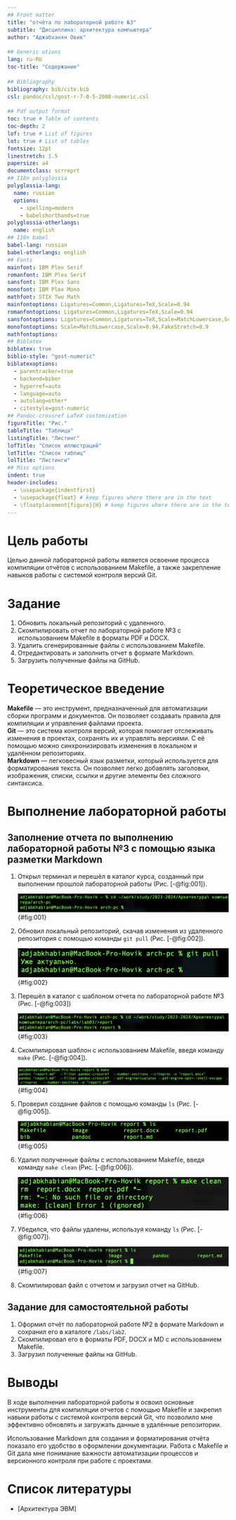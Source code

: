```yaml
---
## Front matter
title: "отчёта по лабораторной работе №3"
subtitle: "Дисциплина: архитектура компьютера"
author: "Аджабханян Овик"

## Generic otions
lang: ru-RU
toc-title: "Содержание"

## Bibliography
bibliography: bib/cite.bib
csl: pandoc/csl/gost-r-7-0-5-2008-numeric.csl

## Pdf output format
toc: true # Table of contents
toc-depth: 2
lof: true # List of figures
lot: true # List of tables
fontsize: 12pt
linestretch: 1.5
papersize: a4
documentclass: scrreprt
## I18n polyglossia
polyglossia-lang:
  name: russian
  options:
	- spelling=modern
	- babelshorthands=true
polyglossia-otherlangs:
  name: english
## I18n babel
babel-lang: russian
babel-otherlangs: english
## Fonts
mainfont: IBM Plex Serif
romanfont: IBM Plex Serif
sansfont: IBM Plex Sans
monofont: IBM Plex Mono
mathfont: STIX Two Math
mainfontoptions: Ligatures=Common,Ligatures=TeX,Scale=0.94
romanfontoptions: Ligatures=Common,Ligatures=TeX,Scale=0.94
sansfontoptions: Ligatures=Common,Ligatures=TeX,Scale=MatchLowercase,Scale=0.94
monofontoptions: Scale=MatchLowercase,Scale=0.94,FakeStretch=0.9
mathfontoptions:
## Biblatex
biblatex: true
biblio-style: "gost-numeric"
biblatexoptions:
  - parentracker=true
  - backend=biber
  - hyperref=auto
  - language=auto
  - autolang=other*
  - citestyle=gost-numeric
## Pandoc-crossref LaTeX customization
figureTitle: "Рис."
tableTitle: "Таблица"
listingTitle: "Листинг"
lofTitle: "Список иллюстраций"
lotTitle: "Список таблиц"
lolTitle: "Листинги"
## Misc options
indent: true
header-includes:
  - \usepackage{indentfirst}
  - \usepackage{float} # keep figures where there are in the text
  - \floatplacement{figure}{H} # keep figures where there are in the text
---
```



# Цель работы
Целью данной лабораторной работы является освоение процесса компиляции отчётов с использованием Makefile, а также закрепление навыков работы с системой контроля версий Git.

# Задание

1. Обновить локальный репозиторий с удаленного.
2. Скомпилировать отчет по лабораторной работе №3 с использованием Makefile в форматы PDF и DOCX.
3. Удалить сгенерированные файлы с использованием Makefile.
4. Отредактировать и заполнить отчет в формате Markdown.
5. Загрузить полученные файлы на GitHub.

# Теоретическое введение
**Makefile** — это инструмент, предназначенный для автоматизации сборки программ и документов. Он позволяет создавать правила для компиляции и управления файлами проекта.  
**Git** — это система контроля версий, которая помогает отслеживать изменения в проектах, сохранять их и управлять версиями. С её помощью можно синхронизировать изменения в локальном и удалённом репозиториях.  
**Markdown** — легковесный язык разметки, который используется для форматирования текста. Он позволяет легко добавлять заголовки, изображения, списки, ссылки и другие элементы без сложного синтаксиса.

# Выполнение лабораторной работы

## Заполнение отчета по выполнению лабораторной работы №3 с помощью языка разметки Markdown

1. Открыл терминал и перешёл в каталог курса, созданный при выполнении прошлой лабораторной работы (Рис. [-@fig:001]).  

   ![Перемещение между директориями](image/img1.png){#fig:001}

2. Обновил локальный репозиторий, скачав изменения из удаленного репозитория с помощью команды `git pull` (Рис. [-@fig:002]).  

   ![Обновление локального репозитория](image/img2.png){#fig:002}

3. Перешёл в каталог с шаблоном отчета по лабораторной работе №3 (Рис. [-@fig:003])  

   ![Перемещение между директориями](image/img3.png){#fig:003}

4. Скомпилировал шаблон с использованием Makefile, введя команду `make` (Рис. [-@fig:004]). 
 
   ![Компиляция шаблона](image/img4.png){#fig:004}

5. Проверил создание файлов с помощью команды `ls` (Рис. [-@fig:005]).  

   ![Проверка файлов](image/img5.png){#fig:005}

6. Удалил полученные файлы с использованием Makefile, введя команду `make clean` (Рис. [-@fig:006]).  

   ![Удаление файлов](image/img6.png){#fig:006}

7. Убедился, что файлы удалены, используя команду `ls` (Рис. [-@fig:007]).  

   ![Проверка файлов](image/img7.png){#fig:007}

8. Скомпилировал файл с отчетом и загрузил отчет на GitHub.

## Задание для самостоятельной работы

1. Оформил отчёт по лабораторной работе №2 в формате Markdown и сохранил его в каталоге `/labs/lab2`.
2. Скомпилировал его в форматы PDF, DOCX и MD с использованием Makefile.
3. Загрузил полученные файлы на GitHub.

# Выводы
В ходе выполнения лабораторной работы я освоил основные инструменты для компиляции отчетов с помощью Makefile и закрепил навыки работы с системой контроля версий Git, что позволило мне эффективно обновлять и загружать данные в удалённые репозитории.

Использование Markdown для создания и форматирования отчёта показало его удобство в оформлении документации. Работа с Makefile и Git дала мне понимание важности автоматизации процессов и версионного контроля при работе с проектами.

# Список литературы
- [Архитектура ЭВМ]


